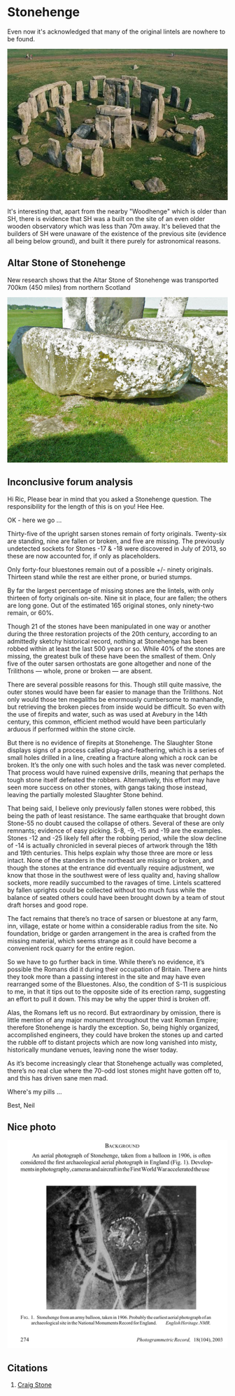 # Stonehenge

Even now it's acknowledged that many of the original lintels are nowhere to be found.

![](img/stonehenge1.jpg)

It's interesting that, apart from the nearby "Woodhenge" which is older than SH, there is evidence that SH was a built on the site of an even older wooden observatory which was less than 70m away. It's believed that the builders of SH were unaware of the existence of the previous site (evidence all being below ground), and built it there purely for astronomical reasons.

## Altar Stone of Stonehenge

New research shows that the Altar Stone of Stonehenge was transported 700km (450 miles) from northern Scotland

![](img/photo_5794@30-10-2024_20-55-05.jpg)

## Inconclusive forum analysis

Hi Ric,
Please bear in mind that you asked a Stonehenge question. The responsibility for the length of this is on you! Hee Hee.

OK - here we go ...

Thirty-five of the upright sarsen stones remain of forty originals. Twenty-six are standing, nine are fallen or broken, and five are missing. The previously undetected sockets for Stones -17 & -18 were discovered in July of 2013, so these are now accounted for, if only as placeholders.

Only forty-four bluestones remain out of a possible +/- ninety originals. Thirteen stand while the rest are either prone, or buried stumps.

By far the largest percentage of missing stones are the lintels, with only thirteen of forty originals on-site. Nine sit in place, four are fallen; the others are long gone. Out of the estimated 165 original stones, only ninety-two remain, or 60%.

Though 21 of the stones have been manipulated in one way or another during the three restoration projects of the 20th century, according to an admittedly sketchy historical record, nothing at Stonehenge has been robbed within at least the last 500 years or so. While 40% of the stones are missing, the greatest bulk of these have been the smallest of them. Only five of the outer sarsen orthostats are gone altogether and none of the Trilithons — whole, prone or broken — are absent.

There are several possible reasons for this. Though still quite massive, the outer stones would have been far easier to manage than the Trilithons. Not only would those ten megaliths be enormously cumbersome to manhandle, but retrieving the broken pieces from inside would be difficult. So even with the use of firepits and water, such as was used at Avebury in the 14th century, this common, efficient method would have been particularly arduous if performed within the stone circle.

But there is no evidence of firepits at Stonehenge.
The Slaughter Stone displays signs of a process called plug-and-feathering, which is a series of small holes drilled in a line, creating a fracture along which a rock can be broken. It’s the only one with such holes and the task was never completed. That process would have ruined expensive drills, meaning that perhaps the tough stone itself defeated the robbers. Alternatively, this effort may have seen more success on other stones, with gangs taking those instead, leaving the partially molested Slaughter Stone behind.

That being said, I believe only previously fallen stones were robbed, this being the path of least resistance. The same earthquake that brought down Stone-55 no doubt caused the collapse of others. Several of these are only remnants; evidence of easy picking. S-8, -9, -15 and -19 are the examples. Stones -12 and -25 likely fell after the robbing period, while the slow decline of -14 is actually chronicled in several pieces of artwork through the 18th and 19th centuries. This helps explain why those three are more or less intact. None of the standers in the northeast are missing or broken, and though the stones at the entrance did eventually require adjustment, we know that those in the southwest were of less quality and, having shallow sockets, more readily succumbed to the ravages of time. Lintels scattered by fallen uprights could be collected without too much fuss while the balance of seated others could have been brought down by a team of stout draft horses and good rope.

The fact remains that there’s no trace of sarsen or bluestone at any farm, inn, village, estate or home within a considerable radius from the site. No foundation, bridge or garden arrangement in the area is crafted from the missing material, which seems strange as it could have become a convenient rock quarry for the entire region.

So we have to go further back in time. While there’s no evidence, it’s possible the Romans did it during their occupation of Britain. There are hints they took more than a passing interest in the site and may have even rearranged some of the Bluestones. Also, the condition of S-11 is suspicious to me, in that it tips out to the opposite side of its erection ramp, suggesting an effort to pull it down. This may be why the upper third is broken off.

Alas, the Romans left us no record. But extraordinary by omission, there is little mention of any major monument throughout the vast Roman Empire; therefore Stonehenge is hardly the exception. So, being highly organized, accomplished engineers, they could have broken the stones up and carted the rubble off to distant projects which are now long vanished into misty, historically mundane venues, leaving none the wiser today.

As it’s become increasingly clear that Stonehenge actually was completed, there’s no real clue where the 70-odd lost stones might have gotten off to, and this has driven sane men mad.

Where's my pills ...

Best,
Neil

## Nice photo

![](img/stonehenge-aerial.jpg)

## Citations

1. [Craig Stone](https://nobulart.com)